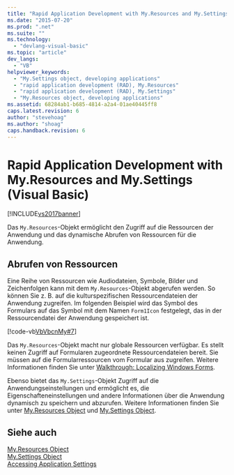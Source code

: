 ```yaml
---
title: "Rapid Application Development with My.Resources and My.Settings (Visual Basic) | Microsoft Docs"
ms.date: "2015-07-20"
ms.prod: ".net"
ms.suite: ""
ms.technology: 
  - "devlang-visual-basic"
ms.topic: "article"
dev_langs: 
  - "VB"
helpviewer_keywords: 
  - "My.Settings object, developing applications"
  - "rapid application development (RAD), My.Resources"
  - "rapid application development (RAD), My.Settings"
  - "My.Resources object, developing applications"
ms.assetid: 68284ab1-b685-4814-a2a4-01ae40445ff8
caps.latest.revision: 6
author: "stevehoag"
ms.author: "shoag"
caps.handback.revision: 6
---
```

# Rapid Application Development with My.Resources and My.Settings (Visual Basic)
[!INCLUDE[vs2017banner](../../../visual-basic/includes/vs2017banner.md)]

Das `My.Resources`\-Objekt ermöglicht den Zugriff auf die Ressourcen der Anwendung und das dynamische Abrufen von Ressourcen für die Anwendung.  
  
## Abrufen von Ressourcen  
 Eine Reihe von Ressourcen wie Audiodateien, Symbole, Bilder und Zeichenfolgen kann mit dem `My.Resources`\-Objekt abgerufen werden.  So können Sie z. B. auf die kulturspezifischen Ressourcendateien der Anwendung zugreifen.  Im folgenden Beispiel wird das Symbol des Formulars auf das Symbol mit dem Namen `Form1Icon` festgelegt, das in der Ressourcendatei der Anwendung gespeichert ist.  
  
 [!code-vb[VbVbcnMy#7](../../../visual-basic/developing-apps/development-with-my/codesnippet/visualbasic/rapid-application-develo_1.vb)]  
  
 Das `My.Resources`\-Objekt macht nur globale Ressourcen verfügbar.  Es stellt keinen Zugriff auf Formularen zugeordnete Ressourcendateien bereit.  Sie müssen auf die Formularressourcen vom Formular aus zugreifen.  Weitere Informationen finden Sie unter [Walkthrough: Localizing Windows Forms](http://msdn.microsoft.com/de-de/9a96220d-a19b-4de0-9f48-01e5d82679e5).  
  
 Ebenso bietet das `My.Settings`\-Objekt Zugriff auf die Anwendungseinstellungen und ermöglicht es, die Eigenschafteneinstellungen und andere Informationen über die Anwendung dynamisch zu speichern und abzurufen.  Weitere Informationen finden Sie unter [My.Resources Object](../../../visual-basic/language-reference/objects/my-resources-object.md) und [My.Settings Object](../../../visual-basic/language-reference/objects/my-settings-object.md).  
  
## Siehe auch  
 [My.Resources Object](../../../visual-basic/language-reference/objects/my-resources-object.md)   
 [My.Settings Object](../../../visual-basic/language-reference/objects/my-settings-object.md)   
 [Accessing Application Settings](../../../visual-basic/developing-apps/programming/app-settings/accessing-application-settings.md)